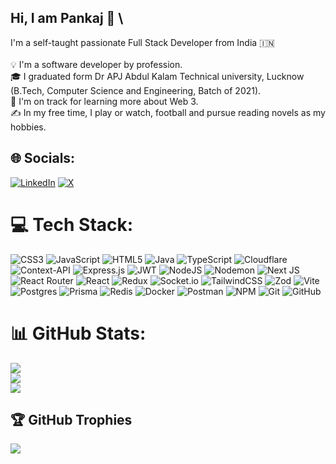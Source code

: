 


<!--I'm a self-taught passionate Full Stack Developer from India 🇮🇳

💡 &nbsp; I'm a software developer and researcher by profession. \
<!--💻 &nbsp;I'm currently performing research in the field of multimodal detection of human behavioral patterns and computational psychiatry.\ 
🎓&nbsp;I graduated form Dr APJ Abdul Kalam Technical university, Lucknow (B.Tech, Computer Science and Engineering, Batch of 2021).\
🌱 &nbsp;I'm on track for learning more about Web 3.\
✍️ &nbsp;In my free time, I play or watch, football and pursue reading novels as my hobbies.\
<!--💬 &nbsp;Feel free to reach out to me for general consulting, or discussions on the aforementioned topics!\ 


[![Pankaj's GitHub stats](https://github-readme-stats.vercel.app/api?username=jusPankaj)](https://github.com/jusPankaj/github-readme-stats)-->

## Hi, I am Pankaj 👋 \
I'm a self-taught passionate Full Stack Developer from India 🇮🇳<br><br>💡   I'm a software developer by profession. <br>🎓 I graduated form Dr APJ Abdul Kalam Technical university, Lucknow (B.Tech, Computer Science and Engineering, Batch of 2021).<br>🌱  I'm on track for learning more about Web 3.<br>✍️  In my free time, I play or watch, football and pursue reading novels as my hobbies.

<!--# 💫 About Me:
I'm a self-taught passionate Full Stack Developer from India 🇮🇳<br><br>💡   I'm a software developer and researcher by profession. <br>🎓 I graduated form Dr APJ Abdul Kalam Technical university, Lucknow (B.Tech, Computer Science and Engineering, Batch of 2021).<br>🌱  I'm on track for learning more about Web 3.<br>✍️  In my free time, I play or watch, football and pursue reading novels as my hobbies. -->


## 🌐 Socials:
[![LinkedIn](https://img.shields.io/badge/LinkedIn-%230077B5.svg?logo=linkedin&logoColor=white)](https://linkedin.com/in/pankajkumar-jnv) [![X](https://img.shields.io/badge/X-black.svg?logo=X&logoColor=white)](https://x.com/jusPankaj) 

# 💻 Tech Stack:
![CSS3](https://img.shields.io/badge/css3-%231572B6.svg?style=for-the-badge&logo=css3&logoColor=white) ![JavaScript](https://img.shields.io/badge/javascript-%23323330.svg?style=for-the-badge&logo=javascript&logoColor=%23F7DF1E) ![HTML5](https://img.shields.io/badge/html5-%23E34F26.svg?style=for-the-badge&logo=html5&logoColor=white) ![Java](https://img.shields.io/badge/java-%23ED8B00.svg?style=for-the-badge&logo=openjdk&logoColor=white) ![TypeScript](https://img.shields.io/badge/typescript-%23007ACC.svg?style=for-the-badge&logo=typescript&logoColor=white) ![Cloudflare](https://img.shields.io/badge/Cloudflare-F38020?style=for-the-badge&logo=Cloudflare&logoColor=white) ![Context-API](https://img.shields.io/badge/Context--Api-000000?style=for-the-badge&logo=react) ![Express.js](https://img.shields.io/badge/express.js-%23404d59.svg?style=for-the-badge&logo=express&logoColor=%2361DAFB) ![JWT](https://img.shields.io/badge/JWT-black?style=for-the-badge&logo=JSON%20web%20tokens) ![NodeJS](https://img.shields.io/badge/node.js-6DA55F?style=for-the-badge&logo=node.js&logoColor=white) ![Nodemon](https://img.shields.io/badge/NODEMON-%23323330.svg?style=for-the-badge&logo=nodemon&logoColor=%BBDEAD) ![Next JS](https://img.shields.io/badge/Next-black?style=for-the-badge&logo=next.js&logoColor=white) ![React Router](https://img.shields.io/badge/React_Router-CA4245?style=for-the-badge&logo=react-router&logoColor=white) ![React](https://img.shields.io/badge/react-%2320232a.svg?style=for-the-badge&logo=react&logoColor=%2361DAFB) ![Redux](https://img.shields.io/badge/redux-%23593d88.svg?style=for-the-badge&logo=redux&logoColor=white) ![Socket.io](https://img.shields.io/badge/Socket.io-black?style=for-the-badge&logo=socket.io&badgeColor=010101) ![TailwindCSS](https://img.shields.io/badge/tailwindcss-%2338B2AC.svg?style=for-the-badge&logo=tailwind-css&logoColor=white) ![Zod](https://img.shields.io/badge/zod-%233068b7.svg?style=for-the-badge&logo=zod&logoColor=white) ![Vite](https://img.shields.io/badge/vite-%23646CFF.svg?style=for-the-badge&logo=vite&logoColor=white) ![Postgres](https://img.shields.io/badge/postgres-%23316192.svg?style=for-the-badge&logo=postgresql&logoColor=white) ![Prisma](https://img.shields.io/badge/Prisma-3982CE?style=for-the-badge&logo=Prisma&logoColor=white) ![Redis](https://img.shields.io/badge/redis-%23DD0031.svg?style=for-the-badge&logo=redis&logoColor=white) ![Docker](https://img.shields.io/badge/docker-%230db7ed.svg?style=for-the-badge&logo=docker&logoColor=white) ![Postman](https://img.shields.io/badge/Postman-FF6C37?style=for-the-badge&logo=postman&logoColor=white) ![NPM](https://img.shields.io/badge/NPM-%23CB3837.svg?style=for-the-badge&logo=npm&logoColor=white) ![Git](https://img.shields.io/badge/git-%23F05033.svg?style=for-the-badge&logo=git&logoColor=white) ![GitHub](https://img.shields.io/badge/github-%23121011.svg?style=for-the-badge&logo=github&logoColor=white)
# 📊 GitHub Stats:
![](https://github-readme-stats.vercel.app/api?username=jusPankaj&theme=dark&hide_border=false&include_all_commits=false&count_private=false)<br/>
![](https://github-readme-streak-stats.herokuapp.com/?user=jusPankaj&theme=dark&hide_border=false)<br/>
![](https://github-readme-stats.vercel.app/api/top-langs/?username=jusPankaj&theme=dark&hide_border=false&include_all_commits=false&count_private=false&layout=compact)

## 🏆 GitHub Trophies
![](https://github-profile-trophy.vercel.app/?username=jusPankaj&theme=radical&no-frame=false&no-bg=false&margin-w=4)

<!-- Proudly created with GPRM ( https://gprm.itsvg.in ) -->
